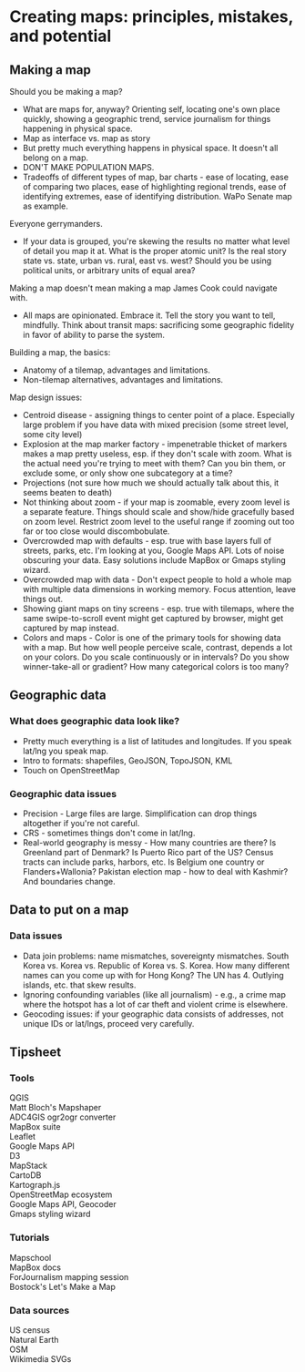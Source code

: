 # Creating maps: principles, mistakes, and potential #

## Making a map ##

Should you be making a map?
* What are maps for, anyway? Orienting self, locating one's own place quickly, showing a geographic trend, service journalism for things happening in physical space.
* Map as interface vs. map as story
* But pretty much everything happens in physical space. It doesn't all belong on a map.
* DON'T MAKE POPULATION MAPS.
* Tradeoffs of different types of map, bar charts - ease of locating, ease of comparing two places, ease of highlighting regional trends, ease of identifying extremes, ease of identifying distribution.  WaPo Senate map as example.

Everyone gerrymanders.
* If your data is grouped, you're skewing the results no matter what level of detail you map it at.  What is the proper atomic unit?  Is the real story state vs. state, urban vs. rural, east vs. west? Should you be using political units, or arbitrary units of equal area?

Making a map doesn't mean making a map James Cook could navigate with.
* All maps are opinionated. Embrace it. Tell the story you want to tell, mindfully.  Think about transit maps: sacrificing some geographic fidelity in favor of ability to parse the system.

Building a map, the basics:
* Anatomy of a tilemap, advantages and limitations.
* Non-tilemap alternatives, advantages and limitations.

Map design issues:
* Centroid disease - assigning things to center point of a place.  Especially large problem if you have data with mixed precision (some street level, some city level)
* Explosion at the map marker factory - impenetrable thicket of markers makes a map pretty useless, esp. if they don't scale with zoom.  What is the actual need you're trying to meet with them?  Can you bin them, or exclude some, or only show one subcategory at a time?
* Projections (not sure how much we should actually talk about this, it seems beaten to death)
* Not thinking about zoom - if your map is zoomable, every zoom level is a separate feature.  Things should scale and show/hide gracefully based on zoom level. Restrict zoom level to the useful range if zooming out too far or too close would discombobulate.
* Overcrowded map with defaults - esp. true with base layers full of streets, parks, etc. I'm looking at you, Google Maps API. Lots of noise obscuring your data. Easy solutions include MapBox or Gmaps styling wizard.
* Overcrowded map with data - Don't expect people to hold a whole map with multiple data dimensions in working memory.  Focus attention, leave things out.
* Showing giant maps on tiny screens - esp. true with tilemaps, where the same swipe-to-scroll event might get captured by browser, might get captured by map instead.
* Colors and maps - Color is one of the primary tools for showing data with a map.  But how well people perceive scale, contrast, depends a lot on your colors.  Do you scale continuously or in intervals? Do you show winner-take-all or gradient? How many categorical colors is too many?

## Geographic data ##

### What does geographic data look like? ###
* Pretty much everything is a list of latitudes and longitudes. If you speak lat/lng you speak map.
* Intro to formats: shapefiles, GeoJSON, TopoJSON, KML
* Touch on OpenStreetMap

### Geographic data issues ###
* Precision - Large files are large.  Simplification can drop things altogether if you're not careful.
* CRS - sometimes things don't come in lat/lng.
* Real-world geography is messy - How many countries are there? Is Greenland part of Denmark? Is Puerto Rico part of the US? Census tracts can include parks, harbors, etc. Is Belgium one country or Flanders+Wallonia? Pakistan election map - how to deal with Kashmir? And boundaries change.

## Data to put on a map ##

### Data issues ###
* Data join problems: name mismatches, sovereignty mismatches. South Korea vs. Korea vs. Republic of Korea vs. S. Korea.  How many different names can you come up with for Hong Kong?  The UN has 4.
Outlying islands, etc. that skew results.
* Ignoring confounding variables (like all journalism) - e.g., a crime map where the hotspot has a lot of car theft and violent crime is elsewhere.
* Geocoding issues: if your geographic data consists of addresses, not unique IDs or lat/lngs, proceed very carefully.

## Tipsheet ##

### Tools ###
QGIS  
Matt Bloch's Mapshaper  
ADC4GIS ogr2ogr converter  
MapBox suite  
Leaflet  
Google Maps API  
D3  
MapStack  
CartoDB  
Kartograph.js  
OpenStreetMap ecosystem  
Google Maps API, Geocoder  
Gmaps styling wizard

### Tutorials ###
Mapschool  
MapBox docs  
ForJournalism mapping session  
Bostock's Let's Make a Map  

### Data sources ###
US census  
Natural Earth  
OSM  
Wikimedia SVGs  